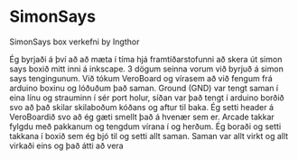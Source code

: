 # SimonSays
SimonSays box verkefni by Ingthor

Ég byrjaði á því að að mæta í tíma hjá framtíðarstofunni að skera út simon says boxið mitt inni á inkscape. 3 dögum seinna vorum við byrjuð á simon says tengingunum. Við tókum VeroBoard og vírasem að við fengum frá arduino boxinu og lóðuðum það saman. Ground (GND) var tengt saman í eina línu og strauminn í sér port holur, síðan var það tengt í arduino borðið svo að það skilar skilaboðum kóðans og aftur til baka. Ég setti header á VeroBoardið svo að ég gæti smellt það á hvenær sem er. Arcade takkar fylgdu með pakkanum og tengdum vírana í og herðum. Ég boraði og setti takkana í boxið sem ég bjó til og setti allt saman. Saman var allt virkt og allt virkaði eins og það átti að vera
